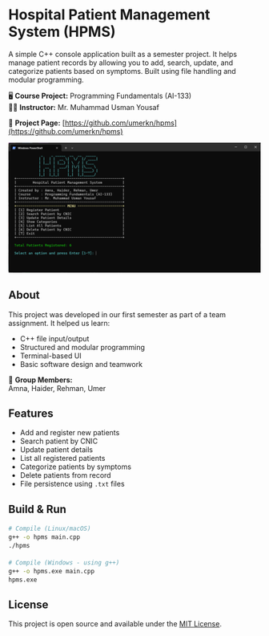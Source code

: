# Hospital Patient Management System (HPMS)

A simple C++ console application built as a semester project. It helps manage patient records by allowing you to add, search, update, and categorize patients based on symptoms. Built using file handling and modular programming.

🖥️ **Course Project:** Programming Fundamentals (AI-133)  
👨‍🏫 **Instructor:** Mr. Muhammad Usman Yousaf

🔗 **Project Page:** [https://github.com/umerkn/hpms](https://github.com/umerkn/hpms)

![HPMS Screenshot](images/screenshot.png)

## About

This project was developed in our first semester as part of a team assignment. It helped us learn:

- C++ file input/output
- Structured and modular programming
- Terminal-based UI
- Basic software design and teamwork

👥 **Group Members:**  
Amna, Haider, Rehman, Umer

## Features

- Add and register new patients
- Search patient by CNIC
- Update patient details
- List all registered patients
- Categorize patients by symptoms
- Delete patients from record
- File persistence using `.txt` files

## Build & Run

```bash
# Compile (Linux/macOS)
g++ -o hpms main.cpp
./hpms

# Compile (Windows - using g++)
g++ -o hpms.exe main.cpp
hpms.exe
```

## License

This project is open source and available under the [MIT License](LICENSE).
